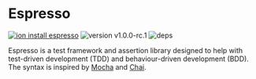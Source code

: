 # Espresso
[![ion install espresso](https://img.shields.io/badge/ion%20install-espresso--dev-blue.svg)](https://github.com/IodineLang/Ion)
![version v1.0.0-rc.1](https://img.shields.io/badge/version-v1.0.0--rc.1-blue.svg)
![deps](https://img.shields.io/badge/dependencies-none-green.svg)

Espresso is a test framework and assertion library designed to help with test-driven development (TDD) and behaviour-driven development (BDD). The syntax is inspired by [Mocha](https://mochajs.org/) and [Chai](http://chaijs.com/).

